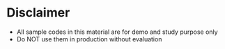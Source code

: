 # Disclaimer
+ All sample codes in this material are for demo and study purpose only
+ Do NOT use them in production without evaluation
